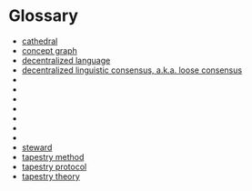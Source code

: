Glossary
=====

- [cathedral](cathedral.md)
- [concept graph](conceptGraph.md)
- [decentralized language](decentralizedLanguage.md)
- [decentralized linguistic consensus, a.k.a. loose consensus](decentralizedLinguisticConsensus.md)
- [](entity.md)
- [](graph.md)
- [](graphDatabase.md)
- [](linguisticOverhead.md)
- [](node.md)
- [](pseudoArbitrary.md)
- [](relationship.md)
- [steward](steward.md)
- [tapestry method](tapestryMethod.md)
- [tapestry protocol](tapestryProtocol.md)
- [tapestry theory](tapestryTheory.md)
